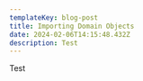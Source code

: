 ```yaml
---
templateKey: blog-post
title: Importing Domain Objects
date: 2024-02-06T14:15:48.432Z
description: Test
---
```

Test